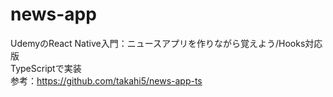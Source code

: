 # news-app


UdemyのReact Native入門：ニュースアプリを作りながら覚えよう/Hooks対応版　  
TypeScriptで実装  
参考：<https://github.com/takahi5/news-app-ts>  
